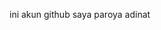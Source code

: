 ini akun github saya paroya adinat 

<!---
paroyaadinat/paroyaadinat is a ✨ special ✨ repository because its `README.md` (this file) appears on your GitHub profile.
You can click the Preview link to take a look at your changes.
--->
